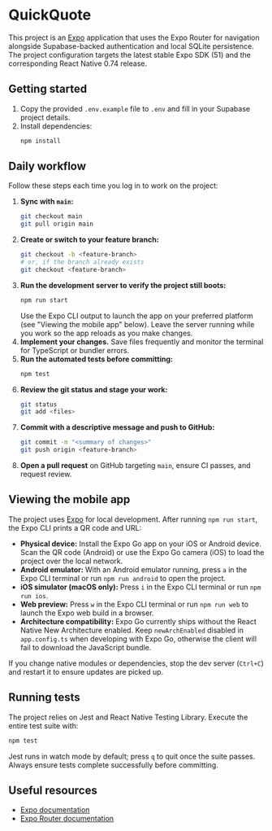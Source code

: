 # QuickQuote

This project is an [Expo](https://expo.dev/) application that uses the Expo Router for navigation
alongside Supabase-backed authentication and local SQLite persistence. The project configuration targets
the latest stable Expo SDK (51) and the corresponding React Native 0.74 release.

## Getting started

1. Copy the provided `.env.example` file to `.env` and fill in your Supabase project details.
2. Install dependencies:
   ```bash
   npm install
   ```

## Daily workflow

Follow these steps each time you log in to work on the project:

1. **Sync with `main`:**
   ```bash
   git checkout main
   git pull origin main
   ```
2. **Create or switch to your feature branch:**
   ```bash
   git checkout -b <feature-branch>
   # or, if the branch already exists
   git checkout <feature-branch>
   ```
3. **Run the development server to verify the project still boots:**
   ```bash
   npm run start
   ```
   Use the Expo CLI output to launch the app on your preferred platform (see "Viewing the mobile app" below). Leave the server running while you work so the app reloads as you make changes.
4. **Implement your changes.** Save files frequently and monitor the terminal for TypeScript or bundler errors.
5. **Run the automated tests before committing:**
   ```bash
   npm test
   ```
6. **Review the git status and stage your work:**
   ```bash
   git status
   git add <files>
   ```
7. **Commit with a descriptive message and push to GitHub:**
   ```bash
   git commit -m "<summary of changes>"
   git push origin <feature-branch>
   ```
8. **Open a pull request** on GitHub targeting `main`, ensure CI passes, and request review.

## Viewing the mobile app

The project uses [Expo](https://expo.dev/) for local development. After running `npm run start`, the Expo CLI prints a QR code and URL:

- **Physical device:** Install the Expo Go app on your iOS or Android device. Scan the QR code (Android) or use the Expo Go camera (iOS) to load the project over the local network.
- **Android emulator:** With an Android emulator running, press `a` in the Expo CLI terminal or run `npm run android` to open the project.
- **iOS simulator (macOS only):** Press `i` in the Expo CLI terminal or run `npm run ios`.
- **Web preview:** Press `w` in the Expo CLI terminal or run `npm run web` to launch the Expo web build in a browser.
- **Architecture compatibility:** Expo Go currently ships without the React Native New Architecture enabled. Keep `newArchEnabled` disabled in `app.config.ts` when developing with Expo Go, otherwise the client will fail to download the JavaScript bundle.

If you change native modules or dependencies, stop the dev server (`Ctrl+C`) and restart it to ensure updates are picked up.

## Running tests

The project relies on Jest and React Native Testing Library. Execute the entire test suite with:

```bash
npm test
```

Jest runs in watch mode by default; press `q` to quit once the suite passes. Always ensure tests complete successfully before committing.

## Useful resources

- [Expo documentation](https://docs.expo.dev/)
- [Expo Router documentation](https://docs.expo.dev/routing/introduction/)
